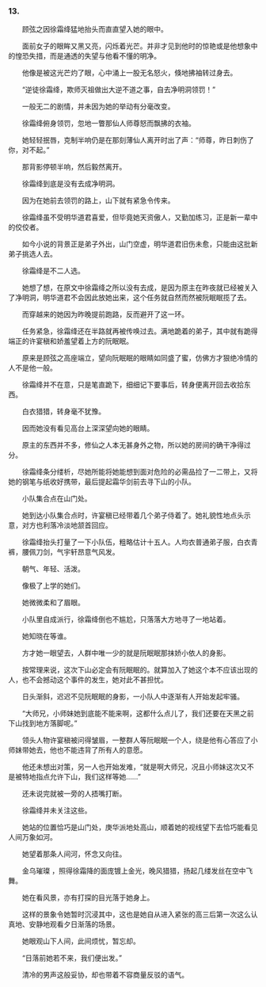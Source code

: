 ### 13.

　　顾弦之因徐霜绛猛地抬头而直直望入她的眼中。

　　面前女子的眼眸又黑又亮，闪烁着光芒。并非才见到他时的惊艳或是他想象中的惶恐失措，而是通透的失望与他看不懂的明净。

　　他像是被这光芒灼了眼，心中涌上一股无名怒火，倏地拂袖转过身去。

　　“逆徒徐霜绛，欺师灭祖做出大逆不道之事，自去净明洞领罚！”

　　一般无二的剧情，并未因为她的举动有分毫改变。

　　徐霜绛俯身领罚，忽地一瞥那仙人师尊怒而飘拂的衣袖。

　　她轻轻抿唇，克制半响仍是在那刻薄仙人离开时出了声：“师尊，昨日刺伤了你，对不起。”

　　那背影停顿半响，然后毅然离开。

　　徐霜绛到底是没有去成净明洞。

　　因为在她前去领罚的路上，山下就有紧急令传来。

　　徐霜绛虽不受明华道君喜爱，但毕竟她天资傲人，又勤加练习，正是新一辈中的佼佼者。

　　如今小说的背景正是弟子外出，山门空虚，明华道君旧伤未愈，只能由这批新弟子挑选人去。

　　徐霜绛是不二人选。

　　她想了想，在原文中徐霜绛之所以没有去成，是因为原主在昨夜就已经被关入了净明洞，明华道君不会因此放她出来，这个任务就自然而然被阮眠眠揽了去。

　　而穿越来的她因为昨晚提前跑路，反而避开了这一环。

　　任务紧急，徐霜绛还在半路就再被传唤过去。满地跪着的弟子，其中就有跪得端正的许宴稹和娇羞望着上方的阮眠眠。

　　原来是顾弦之高座端立，望向阮眠眠的眼睛如同盛了蜜，仿佛方才狠绝冷情的人不是他一般。

　　徐霜绛并不在意，只是笔直跪下，细细记下要事后，转身便离开回去收拾东西。

　　白衣猎猎，转身毫不犹豫。

　　因而她没有看见高台上深深望向她的眼睛。

　　原主的东西并不多，修仙之人本无甚身外之物，所以她的房间的确干净得过分。

　　徐霜绛条分缕析，尽她所能将她能想到面对危险的必需品捡了一二带上，又将她的钢笔与纸收好携带，最后提起霜华剑前去寻下山的小队。

　　小队集合点在山门处。

　　她到达小队集合点时，许宴稹已经带着几个弟子侍着了。她礼貌性地点头示意，对方也利落冷淡地颔首回应。

　　徐霜绛抬头打量了一下小队伍，粗略估计十五人。人均衣普通弟子服，白衣青裤，腰佩刀剑，气宇轩昂意气风发。

　　朝气、年轻、活泼。

　　像极了上学的她们。

　　她微微柔和了眉眼。

　　小队里自成派行，徐霜绛倒也不尴尬，只落落大方地寻了一地站着。

　　她知晓在等谁。

　　方才她一眼望去，人群中唯一少的就是阮眠眠那抹娇小依人的身影。

　　按常理来说，这次下山必定会有阮眠眠的。就算加入了她这个本不应该出现的人，也不会撼动这个事件的发生，她对此不甚担忧。

　　日头渐斜，迟迟不见阮眠眠的身影，一小队人中逐渐有人开始发起牢骚。

　　“大师兄，小师妹她到底能不能来啊，这都什么点儿了，我们还要在天黑之前下山找到地方落脚呢。”

　　领头人物许宴稹被问得皱眉，一整群人等阮眠眠一个人，绕是他有心答应了小师妹带她去，他也不能违背了所有人的意愿。

　　他还未想出对策，另一人也开始发难，“就是啊大师兄，况且小师妹这次又不是被特地指点允许下山，我们这样等她……”

　　还未说完就被一旁的人捂嘴打断。

　　徐霜绛并未关注这些。

　　她站的位置恰巧是山门处，庚华派地处高山，顺着她的视线望下去恰巧能看见人间万象如河。

　　她望着那条人间河，怀念又向往。

　　金乌璀璨 ，照得徐霜降的面庞镀上金光，晚风猎猎，扬起几缕发丝在空中飞舞。

　　她在看风景，亦有打探的目光落于她身上。

　　这样的景象令她暂时沉浸其中，这也是她自从进入紧张的高三后第一次这么认真地、安静地观看夕日渐落的场景。

　　她眼观山下人间，此间烦忧，暂忘却。

　　“日落前她若不来，我们便出发。”

　　清冷的男声这般妥协，却也带着不容商量反驳的语气。